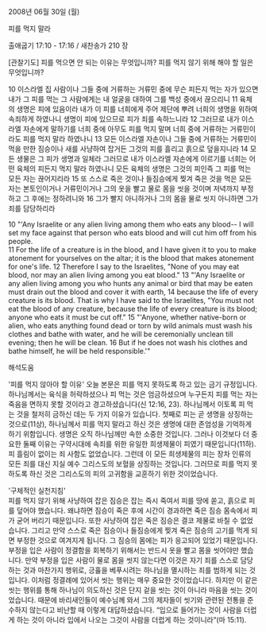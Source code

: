 2008년 06월 30일 (월)

피를 먹지 말라



출애굽기 17:10 - 17:16 / 새찬송가 210 장


[관찰기도]
피를 먹으면 안 되는 이유는 무엇입니까?
피를 먹지 않기 위해 해야 할 일은 무엇입니까? 

10 이스라엘 집 사람이나 그들 중에 거류하는 거류민 중에 무슨 피든지 먹는 자가 있으면 내가 그 피를 먹는 그 사람에게는 내 얼굴을 대하여 그를 백성 중에서 끊으리니 
11 육체의 생명은 피에 있음이라 내가 이 피를 너희에게 주어 제단에 뿌려 너희의 생명을 위하여 속죄하게 하였나니 생명이 피에 있으므로 피가 죄를 속하느니라 
12 그러므로 내가 이스라엘 자손에게 말하기를 너희 중에 아무도 피를 먹지 말며 너희 중에 거류하는 거류민이라도 피를 먹지 말라 하였나니 
13 모든 이스라엘 자손이나 그들 중에 거류하는 거류민이 먹을 만한 짐승이나 새를 사냥하여 잡거든 그것의 피를 흘리고 흙으로 덮을지니라 
14 모든 생물은 그 피가 생명과 일체라 그러므로 내가 이스라엘 자손에게 이르기를 너희는 어떤 육체의 피든지 먹지 말라 하였나니 모든 육체의 생명은 그것의 피인즉 그 피를 먹는 모든 자는 끊어지리라 
15 또 스스로 죽은 것이나 들짐승에게 찢겨 죽은 것을 먹은 모든 자는 본토인이거나 거류민이거나 그의 옷을 빨고 물로 몸을 씻을 것이며 저녁까지 부정하고 그 후에는 정하려니와 
16 그가 빨지 아니하거나 그의 몸을 물로 씻지 아니하면 그가 죄를 담당하리라 


10 "'Any Israelite or any alien living among them who eats any blood-- I will set my face against that person who eats blood and will cut him off from his people.  
11 For the life of a creature is in the blood, and I have given it to you to make atonement for yourselves on the altar; it is the blood that makes atonement for one's life. 
12 Therefore I say to the Israelites, "None of you may eat blood, nor may an alien living among you eat blood." 
13 "'Any Israelite or any alien living among you who hunts any animal or bird that may be eaten must drain out the blood and cover it with earth, 
14 because the life of every creature is its blood. That is why I have said to the Israelites, "You must not eat the blood of any creature, because the life of every creature is its blood; anyone who eats it must be cut off." 
15 "'Anyone, whether native-born or alien, who eats anything found dead or torn by wild animals must wash his clothes and bathe with water, and he will be ceremonially unclean till evening; then he will be clean. 
16 But if he does not wash his clothes and bathe himself, he will be held responsible.'"

해석도움





'피를 먹지 않아야 할 이유'
오늘 본문은 피를 먹지 못하도록 하고 있는 금기 규정입니다. 하나님께서는 육식을 허락하셨으나 피 먹는 것은 엄금하셨으며 누구든지 피를 먹는 자는 죽음을 면하지 못할 것이라고 경고하셨습니다(신 12:16, 23). 하나님께서 이토록 피 먹는 것을 철저히 금하신 데는 두 가지 이유가 있습니다. 첫째로 피는 곧 생명을 상징하는 것으로(11상), 하나님께서 피를 먹지 말라고 하신 것은 생명에 대한 존엄성을 기억하게 하기 위함입니다. 생명은 오직 하나님께만 속한 소중한 것입니다. 그러나 이것보다 더 중요한 둘째 이유는 구약시대에 속죄를 위한 유일한 희생제물이 피였기 때문입니다(11하). 피 흘림이 없이는 죄 사함도 없었습니다. 그런데 이 모든 희생제물의 피는 장차 인류의 모든 죄를 대신 지실 예수 그리스도의 보혈을 상징하는 것입니다. 그러므로 피를 먹지 못하도록 하신 것은 그리스도의 피의 고귀함을 교훈하기 위한 것이었습니다.  

'구체적인 실천지침'  
피를 먹지 않기 위해 사냥하여 잡은 짐승은 잡는 즉시 죽여서 피를 땅에 쏟고, 흙으로 피를 덮어야 했습니다. 왜냐하면 짐승이 죽은 후에 시간이 경과하면 죽은 짐승 몸속에서 피가 굳어 버리기 때문입니다. 또한 사냥하여 잡은 죽은 짐승은 결코 제물로 바칠 수 없었습니다. 그리고 만약 스스로 죽은 짐승이나 들짐승에게 찢겨 죽은 짐승의 고기를 먹게 되면 부정한 것으로 여겨지게 됩니다. 그 짐승의 몸에는 피가 응고되어 있었기 때문입니다. 부정을 입은 사람이 정결함을 회복하기 위해서는 반드시 옷을 빨고 몸을 씻어야만 했습니다. 만약 부정을 입은 사람이 물로 몸을 씻지 않는다면 이것은 자기 죄를 스스로 담당하는 것과 마찬가지 행위로, 긍휼을 베푸시려는 하나님을 멸시하는 죄를 범하게 되는 것입니다. 이처럼 정결례에 있어서 씻는 행위는 매우 중요한 것이었습니다. 하지만 이 같은 씻는 행위를 통해 하나님이 의도하신 것은 단지 겉을 씻는 것이 아니라 마음을 씻는 것이었습니다. 때문에 바리새인들이 예수님께 와서 그의 제자들이 씻기와 관련된 전통을 준수하지 않는다고 비난할 때 이렇게 대답하셨습니다. “입으로 들어가는 것이 사람을 더럽게 하는 것이 아니라 입에서 나오는 그것이 사람을 더럽게 하는 것이니라”(마 15:11).